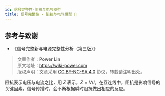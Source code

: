 ```yaml
---
id: 信号完整性-阻抗与电气模型
title: 信号完整性 - 阻抗与电气模型 🚧
---
```


## 参考与致谢

- 《信号完整新与电源完整性分析（第三版）》

> 文章作者：**Power Lin**  
> 原文地址：<https://wiki-power.com>  
> 版权声明：文章采用 [CC BY-NC-SA 4.0](https://creativecommons.org/licenses/by/4.0/deed.zh) 协议，转载请注明出处。

阻抗表示电压与电流之比，用 $Z$ 表示，$Z=V/I$。在互连线中，阻抗是影响信号的关键因素。信号传播时，会不断根据瞬时阻抗做出相应的反应。
